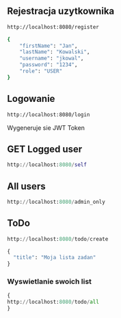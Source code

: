 ## Rejestracja uzytkownika

```bash
http://localhost:8080/register
```

```bash
{
    "firstName": "Jan",
    "lastName": "Kowalski",
    "username": "jkowal",
    "password": "1234",
    "role": "USER"
}
```
## Logowanie


```bash
http://localhost:8080/login
```
Wygeneruje sie JWT Token

## GET Logged user

```python
http://localhost:8080/self
```

## All users

```python
http://localhost:8080/admin_only
```

## ToDo

```python
http://localhost:8080/todo/create
```


```python
{
  "title": "Moja lista zadan"
}
```

### Wyswietlanie swoich list
```python
{
http://localhost:8080/todo/all
}
```
